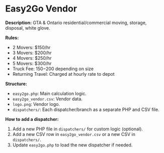 # Easy2Go Vendor

**Description:**
GTA & Ontario residential/commercial moving, storage, disposal, white glove.

**Rules:**
- 2 Movers: $150/hr
- 3 Movers: $200/hr
- 4 Movers: $250/hr
- 5 Movers: $300/hr
- Truck Fee: $150-$200 depending on size
- Returning Travel: Charged at hourly rate to depot

**Structure:**
- `easy2go.php`: Main calculation logic.
- `easy2go_vendor.csv`: Vendor data.
- `logo.png`: Vendor logo.
- `dispatchers/`: Each dispatcher/branch as a separate PHP and CSV file.

**How to add a dispatcher:**
1. Add a new PHP file in `dispatchers/` for custom logic (optional).
2. Add a new CSV row in `easy2go_vendor.csv` or a new CSV in `dispatchers/`.
3. Update `easy2go.php` to load the new dispatcher if needed. 